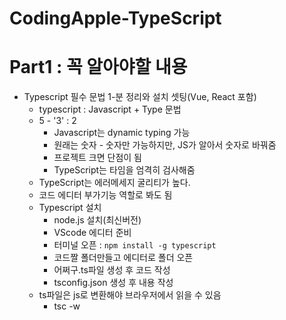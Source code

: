 # CodingApple-TypeScript

# Part1 : 꼭 알아야할 내용
- Typescript 필수 문법 1-분 정리와 설치 셋팅(Vue, React 포함)
  - typescript : Javascript + Type 문법
  - 5 - '3' : 2 
    - Javascript는 dynamic typing 가능 
    - 원래는 숫자 - 숫자만 가능하지만, JS가 알아서 숫자로 바꿔줌
    - 프로젝트 크면 단점이 됨
    - TypeScript는 타임을 엄격히 검사해줌
  - TypeScript는 에러메세지 굴리티가 높다.
  - 코드 에디터 부가기능 역할로 봐도 됨
  - Typescript 설치
    - node.js 설치(최신버전)
    - VScode 에디터 준비
    - 터미널 오픈 : `npm install -g typescript `
    - 코드짤 폴더만들고 에디터로 폴더 오픈
    - 어쩌구.ts파일 생성 후 코드 작성
    - tsconfig.json 생성 후 내용 작성
  - ts파일은 js로 변환해야 브라우저에서 읽을 수 있음 
    - tsc -w